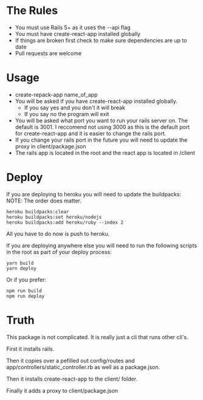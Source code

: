 # The Rules


 * You must use Rails 5+ as it uses the --api flag
 * You must have create-react-app installed globally
 * If things are broken first check to make sure dependencies are up to date
 * Pull requests are welcome


# Usage

 * create-repack-app name_of_app
 * You will be asked if you have create-react-app installed globally.
   * If you say yes and you don't it will break
   * If you say no the program will  exit
 * You will be asked what port you want to run your rails server on.  The default is 3001.  I reccomend not using 3000 as this is the default port for create-react-app and it is easier to change the rails port.
 * If you change your rails port in the future you will need to update the proxy in client/package.json
 * The rails app is located in the root and the react app is located in /client

# Deploy
  If you are deploying to heroku you will need to update the buildpacks:
  NOTE: The order does matter.
  ```
  heroku buildpacks:clear
  heroku buildpacks:set heroku/nodejs
  heroku buildpacks:add heroku/ruby --index 2
  ```
  
  All you have to do now is push to heroku.
  
  
  If you are deploying anywhere else you will need to run the following scripts in the root as part of your deploy process:
  ```
  yarn build
  yarn deploy
  ```
  Or if you prefer:
   ```
  npm run build
  npm run deploy
  ```
  
  # Truth
  This package is not complicated.  It is really just a cli that runs other cli's.
  
  First it installs rails.
 
 Then it copies over a pefilled out config/routes and app/controllers/static_controller.rb as well as a package.json.
  
  Then it installs create-react-app to the client/ folder.
 
 Finally it adds a proxy to client/package.json

